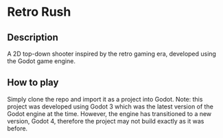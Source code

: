 # Retro Rush

## Description

A 2D top-down shooter inspired by the retro gaming era, developed using the Godot game engine. 

## How to play

Simply clone the repo and import it as a project into Godot. Note: this project was developed using Godot 3 which was the latest version of the Godot engine at the time. 
However, the engine has transitioned to a new version, Godot 4, therefore the project may not build exactly as it was before.
